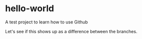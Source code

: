 hello-world
===========

A test project to learn how to use Github

Let's see if this shows up as a difference between the branches. 
